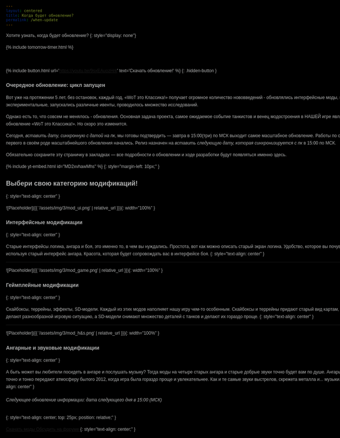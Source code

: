 ```yaml
---
layout: centered
title: Когда будет обновление?
permalink: /when-update
---
```

Хотите узнать, когда будет обновление?
{: style="display: none"}

{% include tomorrow-timer.html %}

<br>

{% include button.html url='https://youtu.be/9sxEAuozHrk' text='Скачать обновление!' %}
{: .hidden-button }

### Очередное обновление: цикл запущен

Вот уже на протяжении 5 лет, без остановок, каждый год, «WoT это Классика!» получает огромное количество нововведений - обновлялись интерфейсные моды, вводились экспериментальные, запускались различные ивенты, проводилось множество исследований. 

Однако есть то, что совсем не менялось - обновления. Основная задача проекта, самое ожидаемое событие танкистов и венец модостроения в НАШЕЙ игре является обновление «WoT это Классика!». Но скоро это изменится. 

Сегодня, *вставить дату, синхронную с датой на пк*, мы готовы подтвердить — завтра в 15:00(три) по МСК выходит самое масштабное обновление. Работы по созданию первого в своём роде масштабнейшого обновления начались. Релиз назначен на *вставить следующую дату, которая синхронизируется с пк* в 15:00 по МСК.

Обязательно сохраните эту страничку в закладках — все подробности о обновлении и ходе разработки будут появляться именно здесь.

{% include yt-embed.html id="MD2xvhawMhs" %}
{: style="margin-left: 10px;" }

## Выбери свою категорию модификаций!
{: style="text-align: center" }

![Placeholder]({{ '/assets/img/3/mod_ui.png' | relative_url }}){: width="100%" }

### Интерфейсные модификации
{: style="text-align: center" }

Старые интерфейсы логина, ангара и боя, это именно то, в чем вы нуждались. Простота, вот как можно описать старый экран логина. Удобство, которое вы почувствуете используя старый интерфейс ангара. Красота, которая будет сопровождать вас в интерфейсе боя.
{: style="text-align: center" }

---

![Placeholder]({{ '/assets/img/3/mod_game.png' | relative_url }}){: width="100%" }

### Геймплейные модификации
{: style="text-align: center" }

Скайбоксы, террейны, эффекты, SD-модели. Каждый из этих модов наполняет нашу игру чем-то особенным. Скайбоксы и террейны придают старый вид картам, эффекты делают разнообразной игровую ситуацию, а SD-модели снимают множество деталей с танков и делают их гораздо проще.
{: style="text-align: center" }

---

![Placeholder]({{ '/assets/img/3/mod_h&s.png' | relative_url }}){: width="100%" }

### Ангарные и звуковые модификации
{: style="text-align: center" }

А быть может вы любители посидеть в ангаре и послушать музыку? Тогда моды на четыре старых ангара и старые добрые звуки точно будет вам по душе. Ангары версии 0.8.2 точно и тонко передают атмосферу былого 2012, когда игра была гораздо проще и увлекательнее. Как и те самые звуки выстрелов, скрежета металла и... музыки.
{: style="text-align: center" }

###### Следующее обновление информации: *дата следующего дня* в 15:00 (МСК)
{: style="text-align: center; top: 25px; position: relative;" }

<a class="orange-button" href="/mods/download">
    <span class="big-orange-button">
        <span class="big-orange-button-right">Скачать моды</span>
    </span>
</a>
<a class="orange-button" href="https://koreanrandom.com/forum/topic/65511-%C2%ABwot-%D1%8D%D1%82%D0%BE-%D0%BA%D0%BB%D0%B0%D1%81%D1%81%D0%B8%D0%BA%D0%B0%C2%BB-%D0%BB%D0%B0%D0%BC%D0%BF%D0%BE%D0%B2%D1%8B%D0%B9-world-of-tanks/">
    <span class="big-orange-button">
        <span class="big-orange-button-right">Обсудить на форуме</span>
    </span>
</a>
{: style="text-align: center;" }

<style>
  body {
    color: #b1b2b2;
    font: 12px / 20px "robotoregular", "Arial Narrow", Arial, sans-serif;
    font-family: Arial, "Helvetica CY", Helvetica, sans-serif;
    background: url(/assets/img/back_upd.png) top no-repeat, url(/assets/img/sparkles.png) 50% 0 #000000;
    min-width: 1000px;
  }
  .hidden-button {
    display: none;
  }
  .content-wrapper {
    width: 955px;
    margin: 0 auto;
    position: relative;
    display: none;
  }
  .content {
    clear: both;
    margin: 0px auto;
    padding: 0;
    position: relative;
    width: 715px;
}
</style>
